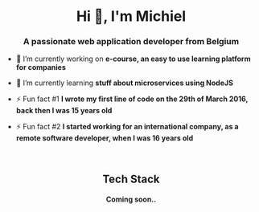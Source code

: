 <h1 align="center">Hi 👋, I'm Michiel</h1>
<h3 align="center">A passionate web application developer from Belgium</h3>

- 🔭 I’m currently working on **e-course, an easy to use learning platform for companies**

- 🌱 I’m currently learning **stuff about microservices using NodeJS**

- ⚡ Fun fact #1 **I wrote my first line of code on the 29th of March 2016, back then I was 15 years old**

- ⚡ Fun fact #2 **I started working for an international company, as a remote software developer, when I was 16 years old**
<br>
<h2 align="center">Tech Stack</h3>
<h4 align="center">Coming soon..</h4>
